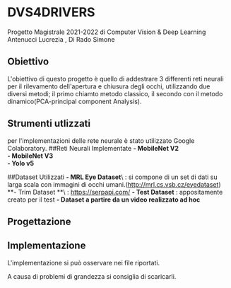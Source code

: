 # DVS4DRIVERS
Progetto Magistrale 2021-2022 di Computer Vision & Deep Learning\
Antenucci Lucrezia , Di Rado Simone


## Obiettivo
L'obiettivo di questo progetto è quello di addestrare 3 differenti reti neurali per il rilevamento dell'apertura e chiusura degli occhi, utilizzando due diversi metodi; il primo chiamto metodo classico, il secondo con il metodo dinamico(PCA-principal component Analysis).

## Strumenti utlizzati
per l'implementazioni delle rete neurale è stato utilizzato Google Colaboratory.
##Reti Neurali Implementate
**- MobileNet V2** \
**- MobileNet V3** \
**- Yolo v5**

##Dataset Utilizzati
**- MRL Eye Dataset**\ : si compone di un set di dati su larga scala con immagini di occhi umani.(http://mrl.cs.vsb.cz/eyedataset) 
**- Trim Dataset **\ : https://serpapi.com/ 
**- Test Dataset** : appositamente creato per il test 
**- Dataset a partire da un video realizzato ad hoc** 

## Progettazione
## Implementazione
L'implementazione si può osservare nei file riportati. 

A causa di problemi di grandezza si consiglia di scaricarli.


